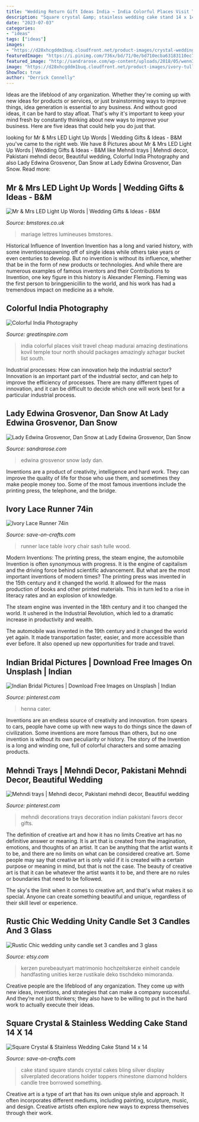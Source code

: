 ```yaml
---
title: "Wedding Return Gift Ideas India ~ India Colorful Places Visit Travel Cheap Madurai Amazing Destinations Kovil Temple Tour North Should Packages Amazingly Azhagar Bucket List South"
description: "Square crystal &amp; stainless wedding cake stand 14 x 14"
date: "2023-07-03"
categories:
- "ideas"
tags: ["ideas"]
images:
- "https://d28xhcgddm1buq.cloudfront.net/product-images/crystal-wedding-cake-stand-14-square-silverplated-4.jpg"
featuredImage: "https://i.pinimg.com/736x/bd/71/0e/bd710ecba63183110ec7df5124c9142f.jpg"
featured_image: "http://sandrarose.com/wp-content/uploads/2018/05/wenn34275404.jpg"
image: "https://d28xhcgddm1buq.cloudfront.net/product-images/ivory-tulle-runner-12-74-tp-1.jpg"
ShowToc: true
author: "Derrick Connelly"
---
```



Ideas are the lifeblood of any organization. Whether they're coming up with new ideas for products or services, or just brainstorming ways to improve things, idea generation is essential to any business. And without good ideas, it can be hard to stay afloat. That's why it's important to keep your mind fresh by constantly thinking about new ways to improve your business. Here are five ideas that could help you do just that.

	

		
looking for Mr &amp; Mrs LED Light Up Words | Wedding Gifts &amp; Ideas - B&amp;M you've came to the right web. We have 8 Pictures about Mr &amp; Mrs LED Light Up Words | Wedding Gifts &amp; Ideas - B&amp;M like Mehndi trays | Mehndi decor, Pakistani mehndi decor, Beautiful wedding, Colorful India Photography and also Lady Edwina Grosvenor, Dan Snow at Lady Edwina Grosvenor, Dan Snow. Read more:
		
    
## Mr &amp; Mrs LED Light Up Words | Wedding Gifts &amp; Ideas - B&amp;M

<img loading=lazy src="http://cdn.bmstores.co.uk/images/hpcProductImage/imgFull/321793-Happily-Ever-After-Mr-Mrs-LED-Light.jpg" onerror="this.onerror=null;this.src='https://tse1.mm.bing.net/th?id=OIP.7udikKBiZxbzcatOkcYPYQHaHa&amp;pid=15.1';" alt="Mr &amp; Mrs LED Light Up Words | Wedding Gifts &amp; Ideas - B&amp;M">

_Source: bmstores.co.uk_

>mariage lettres lumineuses bmstores. 

	

Historical Influence of Invention
Invention has a long and varied history, with some inventionsspawning off of single ideas while others take years or even centuries to develop. But no invention is without its influence, whether that be in the form of new products or technologies. And while there are numerous examples of famous inventors and their Contributions to Invention, one key figure in this history is Alexander Fleming. Fleming was the first person to bringpenicillin to the world, and his work has had a tremendous impact on medicine as a whole.

    
## Colorful India Photography

<img loading=lazy src="https://www.greatinspire.com/wp-content/uploads/2016/07/Colorful-India-Photography-4.jpg" onerror="this.onerror=null;this.src='https://tse3.mm.bing.net/th?id=OIP.AGjxK5DCYsYIAgyIcVPT1QHaLr&amp;pid=15.1';" alt="Colorful India Photography">

_Source: greatinspire.com_

>india colorful places visit travel cheap madurai amazing destinations kovil temple tour north should packages amazingly azhagar bucket list south. 

	

Industrial processes: How can innovation help the industrial sector?
Innovation is an important part of the industrial sector, and can help to improve the efficiency of processes. There are many different types of innovation, and it can be difficult to decide which one will work best for a particular industrial process.

    
## Lady Edwina Grosvenor, Dan Snow At Lady Edwina Grosvenor, Dan Snow

<img loading=lazy src="http://sandrarose.com/wp-content/uploads/2018/05/wenn34275404.jpg" onerror="this.onerror=null;this.src='https://tse1.mm.bing.net/th?id=OIP.uA3JmI6CbWiMhZjiKmM6dAHaMQ&amp;pid=15.1';" alt="Lady Edwina Grosvenor, Dan Snow at Lady Edwina Grosvenor, Dan Snow">

_Source: sandrarose.com_

>edwina grosvenor snow lady dan. 

	

Inventions are a product of creativity, intelligence and hard work. They can improve the quality of life for those who use them, and sometimes they make people money too. Some of the most famous inventions include the printing press, the telephone, and the bridge.

    
## Ivory Lace Runner 74in

<img loading=lazy src="https://d28xhcgddm1buq.cloudfront.net/product-images/ivory-tulle-runner-12-74-tp-1.jpg" onerror="this.onerror=null;this.src='https://tse1.mm.bing.net/th?id=OIP.jRwowZZdBvqyaER01n0INgHaLH&amp;pid=15.1';" alt="Ivory Lace Runner 74in">

_Source: save-on-crafts.com_

>runner lace table ivory chair sash tulle wood. 

	

Modern Inventions: The printing press, the steam engine, the automobile
Invention is often synonymous with progress. It is the engine of capitalism and the driving force behind scientific advancement. But what are the most important inventions of modern times?
The printing press was invented in the 15th century and it changed the world. It allowed for the mass production of books and other printed materials. This in turn led to a rise in literacy rates and an explosion of knowledge.

The steam engine was invented in the 18th century and it too changed the world. It ushered in the Industrial Revolution, which led to a dramatic increase in productivity and wealth.

The automobile was invented in the 19th century and it changed the world yet again. It made transportation faster, easier, and more accessible than ever before. It also opened up new opportunities for trade and travel.

    
## Indian Bridal Pictures | Download Free Images On Unsplash | Indian

<img loading=lazy src="https://i.pinimg.com/736x/bd/71/0e/bd710ecba63183110ec7df5124c9142f.jpg" onerror="this.onerror=null;this.src='https://tse4.mm.bing.net/th?id=OIP.x82_m4c0smvBEZJnVr0k1wHaLH&amp;pid=15.1';" alt="Indian Bridal Pictures | Download Free Images on Unsplash | Indian">

_Source: pinterest.com_

>henna cater. 

	

Inventions are an endless source of creativity and innovation. from spears to cars, people have come up with new ways to do things since the dawn of civilization. Some inventions are more famous than others, but no one invention is without its own peculiarity or history. The story of the Invention is a long and winding one, full of colorful characters and some amazing products.

    
## Mehndi Trays | Mehndi Decor, Pakistani Mehndi Decor, Beautiful Wedding

<img loading=lazy src="https://i.pinimg.com/736x/be/1b/10/be1b1038af4170903eb37b6c4411e007--mehndi-trays.jpg" onerror="this.onerror=null;this.src='https://tse1.mm.bing.net/th?id=OIP.cX0eEvfnIjJwumW-mpIvdAHaJ3&amp;pid=15.1';" alt="Mehndi trays | Mehndi decor, Pakistani mehndi decor, Beautiful wedding">

_Source: pinterest.com_

>mehndi decorations trays decoration indian pakistani favors decor gifts. 

	

The definition of creative art and how it has no limits
Creative art has no definitive answer or meaning. It is art that is created from the imagination, emotions, and thoughts of an artist. It can be anything that the artist wants it to be, and there are no limits on what can be considered creative art.
Some people may say that creative art is only valid if it is created with a certain purpose or meaning in mind, but that is not the case. The beauty of creative art is that it can be whatever the artist wants it to be, and there are no rules or boundaries that need to be followed.

The sky's the limit when it comes to creative art, and that's what makes it so special. Anyone can create something beautiful and unique, regardless of their skill level or experience.

    
## Rustic Chic Wedding Unity Candle Set 3 Candles And 3 Glass

<img loading=lazy src="https://img0.etsystatic.com/056/0/6112041/il_fullxfull.710012406_3txh.jpg" onerror="this.onerror=null;this.src='https://tse1.mm.bing.net/th?id=OIP.2sFGAvRmd3EQOddZ_7nMggHaKb&amp;pid=15.1';" alt="Rustic Chic wedding unity candle set 3 candles and 3 glass">

_Source: etsy.com_

>kerzen purebeautyart matrimonio hochzeitskerze einheit candele handfasting unities kerze rustikale deko tischdeko mimoranda. 

	

Creative people are the lifeblood of any organization. They come up with new ideas, inventions, and strategies that can make a company successful. And they’re not just thinkers; they also have to be willing to put in the hard work to actually execute their ideas.

    
## Square Crystal &amp; Stainless Wedding Cake Stand 14 X 14

<img loading=lazy src="https://d28xhcgddm1buq.cloudfront.net/product-images/crystal-wedding-cake-stand-14-square-silverplated-4.jpg" onerror="this.onerror=null;this.src='https://tse1.mm.bing.net/th?id=OIP.nEdeJo1kji7O8Zb09JtlywAAAA&amp;pid=15.1';" alt="Square Crystal &amp; Stainless Wedding Cake Stand 14 x 14">

_Source: save-on-crafts.com_

>cake stand square stands crystal cakes bling silver display silverplated decorations holder toppers rhinestone diamond holders candle tree borrowed something. 

	

Creative art is a type of art that has its own unique style and approach. It often incorporates different mediums, including painting, sculpture, music, and design. Creative artists often explore new ways to express themselves through their work.

